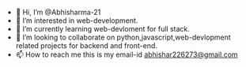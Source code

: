 - 👋 Hi, I’m @Abhisharma-21
- 👀 I’m interested in web-development. 
- 🌱 I’m currently learning web-devloment for full stack.
- 💞️ I’m looking to collaborate on python,javascript,web-devlopment related projects for backend and front-end.
- 📫 How to reach me this is my email-id abhishar226273@gmail.com


<!---
Abhisharma-21/Abhisharma-21 is a ✨ special ✨ repository because its `README.md` (this file) appears on your GitHub profile.
You can click the Preview link to take a look at your changes.
--->
